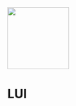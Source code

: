 <img src="https://github.com/lestajs/LUI/assets/68551616/20e7d7be-19e3-4d25-9c10-a1e5750084bb" width="140"/>

# LUI
